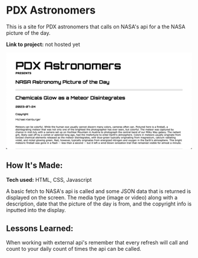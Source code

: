 # PDX Astronomers
This is a site for PDX astronomers that calls on NASA's api for a the NASA picture of the day.

**Link to project:** not hosted yet

![alt tag](img/screenshot1.png)

## How It's Made:

**Tech used:** HTML, CSS, Javascript

A basic fetch to NASA's api is called and some JSON data that is returned is displayed on the screen. The media type (image or video) along with a description, date that the picture of the day is from, and the copyright info is inputted into the display.

## Lessons Learned:

When working with external api's remember that every refresh will call and count to your daily count of times the api can be called.